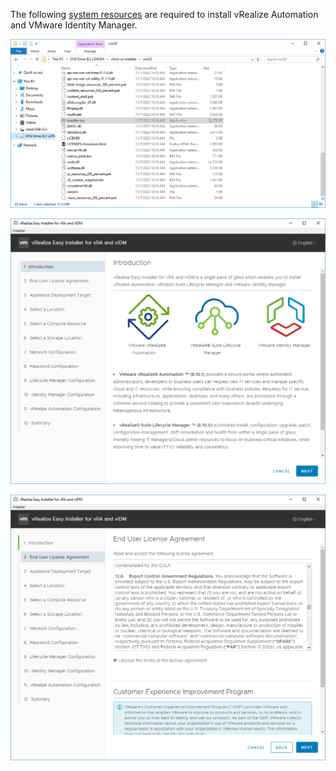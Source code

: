 The following [system resources](https://docs.vmware.com/en/vRealize-Automation/8.10/installing-vrealize-automation-easy-installer/GUID-05625E1B-A1E8-408E-A87A-97DABA914CE5.html) are required to install vRealize Automation and VMware Identity Manager.



![image-20221114134437580.png](./assets/image-20221114134437580.png)

![image-20221114141744010.png](./assets/image-20221114141744010.png)

![image-20221114142634759](./assets/image-20221114142634759.png)

